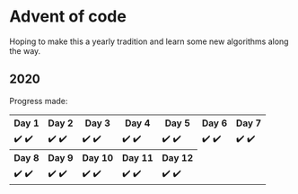 # Advent of code

Hoping to make this a yearly tradition and learn some new algorithms along the way.

## 2020

Progress made:

<table style="border-collapse: collapse;">
    <tr>
        <th>Day 1</th>
        <th>Day 2</th>
        <th>Day 3</th>
        <th>Day 4</th>
        <th>Day 5</th>
        <th>Day 6</th>
        <th>Day 7</th>
    </tr>
    <tr>
        <td>✔️ ✔️</td>
        <td>✔️ ✔️</td>
        <td>✔️ ✔️</td>
        <td>✔️ ✔️</td>
        <td>✔️ ✔️</td>
        <td>✔️ ✔️</td>
        <td>✔️ ✔️</td>
    </tr>
    <tr>
        <th>Day 8</th>
        <th>Day 9</th>
        <th>Day 10</th>
        <th>Day 11</th>
        <th>Day 12</th>
    </tr>
    <tr>
        <td>✔️ ✔️</td>
        <td>✔️ ✔️</td>
        <td>✔️ ✔️</td>
        <td>✔️ ✔️</td>
        <td>✔️ ✔️</td>
    </tr>
</table>

